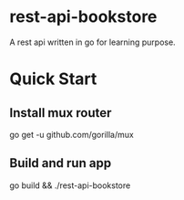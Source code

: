 # rest-api-bookstore
A rest api written in go for learning purpose.

# Quick Start
## Install mux router
go get -u github.com/gorilla/mux

## Build and run app
go build && ./rest-api-bookstore
